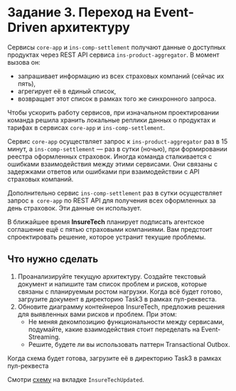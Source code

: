 # Задание 3. Переход на Event-Driven архитектуру

Сервисы `core-app` и `ins-comp-settlement` получают данные о доступных продуктах через REST API сервиса `ins-product-aggregator`. В момент вызова он:

- запрашивает информацию из всех страховых компаний (сейчас их пять),
- агрегирует её в единый список,
- возвращает этот список в рамках того же синхронного запроса.

Чтобы ускорить работу сервисов, при изначальном проектировании команда решила хранить локальные реплики данных о продуктах и тарифах в сервисах `core-app` и `ins-comp-settlement`.

Сервис `core-app` осуществляет запрос к `ins-product-aggregator` раз в 15 минут, а `ins-comp-settlement` — раз в сутки (ночью), при формировании реестра оформленных страховок. Иногда команда сталкивается с ошибками взаимодействия между этими сервисами. Они связаны с задержками ответов или ошибками при взаимодействии с API страховых компаний.

Дополнительно сервис `ins-comp-settlement` раз в сутки осуществляет запрос `в core-app` по REST API для получения всех оформленных за день страховок. Эти данные он использует.

В ближайшее время **InsureTech** планирует подписать агентское соглашение ещё с пятью страховыми компаниями. Вам предстоит спроектировать решение, которое устранит текущие проблемы.

## Что нужно сделать

1. Проанализируйте текущую архитектуру. Создайте текстовый документ и напишите там список проблем и рисков, которые связаны с планируемым ростом нагрузки. Когда всё будет готово, загрузите документ в директорию Task3 в рамках пул-реквеста.
2. Обновите диаграмму контейнеров InsureTech, предложив решения для выявленных вами рисков и проблем. При этом:
   - Не меняя декомпозицию функциональности между сервисами, подумайте, какие взаимодействия стоит переделать на Event-Streaming.
   - Решите, будете ли вы использовать паттерн Transactional Outbox.

Когда схема будет готова, загрузите её в директорию Task3 в рамках пул-реквеста

Смотри [схему](InsureTech_C4_Container_Diagram.drawio) на вкладке `InsureTechUpdated`.
